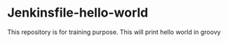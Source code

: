 # Jenkinsfile-hello-world
This repository is for training purpose. This will print hello world in groovy
